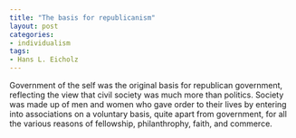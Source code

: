 ```yaml
---
title: "The basis for republicanism"
layout: post
categories:
- individualism
tags:
- Hans L. Eicholz
---
```


Government of the self was the original basis for republican government, reflecting the view that civil society was much more than politics. Society was made up of men and women who gave order to their lives by entering into associations on a voluntary basis, quite apart from government, for all the various reasons of fellowship, philanthrophy, faith, and commerce.